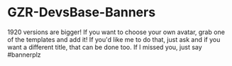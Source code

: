 # GZR-DevsBase-Banners
1920 versions are bigger!
If you want to choose your own avatar, grab one of the templates and add it!
If you'd like me to do that, just ask and if you want a different title, that can be done too.
If I missed you, just say #bannerplz
